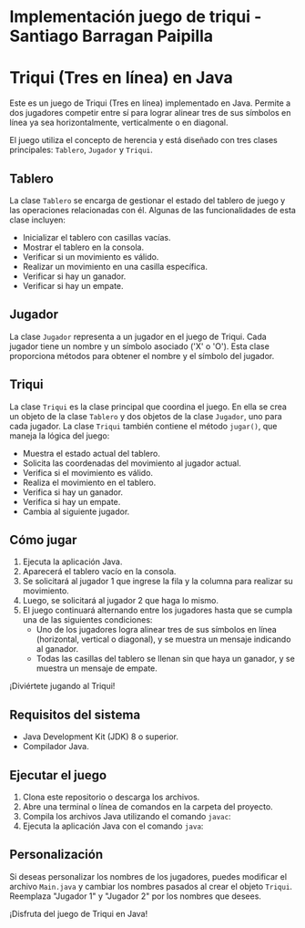 # Implementación juego de triqui - Santiago Barragan Paipilla 

# Triqui (Tres en línea) en Java

Este es un juego de Triqui (Tres en línea) implementado en Java. Permite a dos jugadores competir entre sí para lograr alinear tres de sus símbolos en línea ya sea horizontalmente, verticalmente o en diagonal.

El juego utiliza el concepto de herencia y está diseñado con tres clases principales: `Tablero`, `Jugador` y `Triqui`.

## Tablero

La clase `Tablero` se encarga de gestionar el estado del tablero de juego y las operaciones relacionadas con él. Algunas de las funcionalidades de esta clase incluyen:

- Inicializar el tablero con casillas vacías.
- Mostrar el tablero en la consola.
- Verificar si un movimiento es válido.
- Realizar un movimiento en una casilla específica.
- Verificar si hay un ganador.
- Verificar si hay un empate.

## Jugador

La clase `Jugador` representa a un jugador en el juego de Triqui. Cada jugador tiene un nombre y un símbolo asociado ('X' o 'O'). Esta clase proporciona métodos para obtener el nombre y el símbolo del jugador.

## Triqui

La clase `Triqui` es la clase principal que coordina el juego. En ella se crea un objeto de la clase `Tablero` y dos objetos de la clase `Jugador`, uno para cada jugador. La clase `Triqui` también contiene el método `jugar()`, que maneja la lógica del juego:

- Muestra el estado actual del tablero.
- Solicita las coordenadas del movimiento al jugador actual.
- Verifica si el movimiento es válido.
- Realiza el movimiento en el tablero.
- Verifica si hay un ganador.
- Verifica si hay un empate.
- Cambia al siguiente jugador.

## Cómo jugar

1. Ejecuta la aplicación Java.
2. Aparecerá el tablero vacío en la consola.
3. Se solicitará al jugador 1 que ingrese la fila y la columna para realizar su movimiento.
4. Luego, se solicitará al jugador 2 que haga lo mismo.
5. El juego continuará alternando entre los jugadores hasta que se cumpla una de las siguientes condiciones:
   - Uno de los jugadores logra alinear tres de sus símbolos en línea (horizontal, vertical o diagonal), y se muestra un mensaje indicando al ganador.
   - Todas las casillas del tablero se llenan sin que haya un ganador, y se muestra un mensaje de empate.

¡Diviértete jugando al Triqui!

## Requisitos del sistema

- Java Development Kit (JDK) 8 o superior.
- Compilador Java.

## Ejecutar el juego

1. Clona este repositorio o descarga los archivos.
2. Abre una terminal o línea de comandos en la carpeta del proyecto.
3. Compila los archivos Java utilizando el comando `javac`:
4. Ejecuta la aplicación Java con el comando `java`:

## Personalización

Si deseas personalizar los nombres de los jugadores, puedes modificar el archivo `Main.java` y cambiar los nombres pasados al crear el objeto `Triqui`. Reemplaza "Jugador 1" y "Jugador 2" por los nombres que desees.

¡Disfruta del juego de Triqui en Java!

